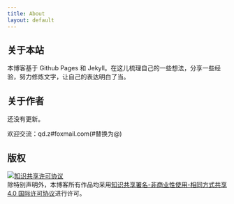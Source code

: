 ```yaml
---
title: About
layout: default
---
```


## 关于本站

本博客基于 Github Pages 和 Jekyll。在这儿梳理自己的一些想法，分享一些经验，努力修炼文字，让自己的表达明白了当。

## 关于作者

还没有更新。

欢迎交流：q<!-- >@mail.com -->d.z<!-- >#mail@. -->#fo<!-- >#@. -->xmail.com(#替换为@)

## 版权

<a rel="license" href="http://creativecommons.org/licenses/by-nc-sa/4.0/"><img alt="知识共享许可协议" style="border-width:0" src="https://i.creativecommons.org/l/by-nc-sa/4.0/88x31.png" /></a><br />除特别声明外，本博客所有作品均采用<span class="post"><a rel="license" href="http://creativecommons.org/licenses/by-nc-sa/4.0/">知识共享署名-非商业性使用-相同方式共享 4.0 国际许可协议</a></span>进行许可。